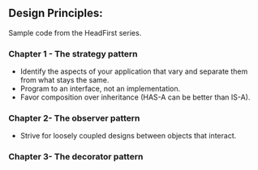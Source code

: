 ## Design Principles:

Sample code from the HeadFirst series.

### Chapter 1 - The strategy pattern

* Identify the aspects of your application that vary and separate them from what stays the same.
* Program to an interface, not an implementation.
* Favor composition over inheritance (HAS-A can be better than IS-A).

### Chapter 2- The observer pattern

* Strive for loosely coupled designs between objects that interact.

### Chapter 3- The decorator pattern